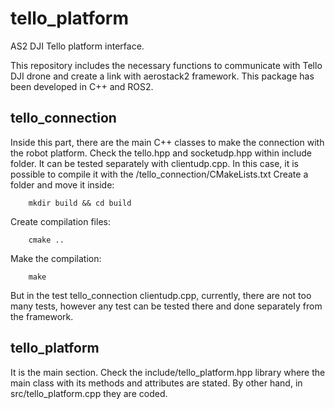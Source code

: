 # tello_platform
AS2 DJI Tello platform interface.

This repository includes the necessary functions to communicate with Tello DJI drone and create a link with aerostack2 framework. This package has been developed in C++ and ROS2.
## tello_connection
Inside this part, there are the main C++ classes to make the connection with the robot platform. Check the tello.hpp and socketudp.hpp within include folder. It can be tested separately with clientudp.cpp. In this case, it is possible to compile it with the /tello_connection/CMakeLists.txt
Create a folder and move it inside:

		mkdir build && cd build

Create compilation files:

		cmake ..

Make the compilation:

		make

But in the test tello_connection clientudp.cpp, currently, there are not too many tests, however any test can be tested there and done separately from the framework. 
## tello_platform 
It is the main section. Check the include/tello_platform.hpp library where the main class with its methods and attributes are stated. By other hand, in src/tello_platform.cpp they are coded. 
